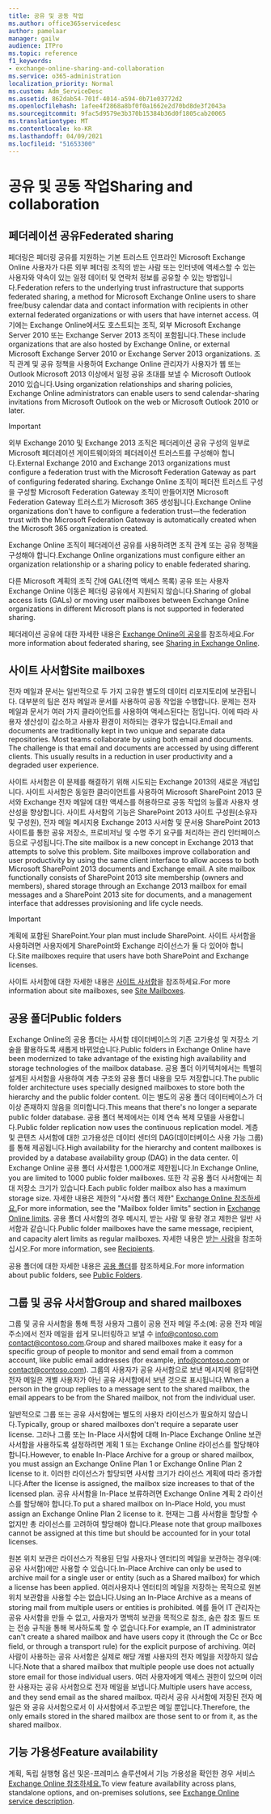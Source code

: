 ```yaml
---
title: 공유 및 공동 작업
ms.author: office365servicedesc
author: pamelaar
manager: gailw
audience: ITPro
ms.topic: reference
f1_keywords:
- exchange-online-sharing-and-collaboration
ms.service: o365-administration
localization_priority: Normal
ms.custom: Adm_ServiceDesc
ms.assetid: 862dab54-701f-4014-a594-0b71e03772d2
ms.openlocfilehash: 1afee4f2868a8bf0f0a1662e2d70bd8de3f2043a
ms.sourcegitcommit: 9fac5d9579e3b370b15384b36d0f1805cab20065
ms.translationtype: MT
ms.contentlocale: ko-KR
ms.lasthandoff: 04/09/2021
ms.locfileid: "51653300"
---
```

# <a name="sharing-and-collaboration"></a><span data-ttu-id="ee222-102">공유 및 공동 작업</span><span class="sxs-lookup"><span data-stu-id="ee222-102">Sharing and collaboration</span></span>

## <a name="federated-sharing"></a><span data-ttu-id="ee222-103">페더레이션 공유</span><span class="sxs-lookup"><span data-stu-id="ee222-103">Federated sharing</span></span>

<span data-ttu-id="ee222-104">페더링은 페더링 공유를 지원하는 기본 트러스트 인프라인 Microsoft Exchange Online 사용자가 다른 외부 페더링 조직의 받는 사람 또는 인터넷에 액세스할 수 있는 사용자와 약속이 있는 일정 데이터 및 연락처 정보를 공유할 수 있는 방법입니다.</span><span class="sxs-lookup"><span data-stu-id="ee222-104">Federation refers to the underlying trust infrastructure that supports federated sharing, a method for Microsoft Exchange Online users to share free/busy calendar data and contact information with recipients in other external federated organizations or with users that have internet access.</span></span> <span data-ttu-id="ee222-105">여기에는 Exchange Online에서도 호스트되는 조직, 외부 Microsoft Exchange Server 2010 또는 Exchange Server 2013 조직이 포함됩니다.</span><span class="sxs-lookup"><span data-stu-id="ee222-105">These include organizations that are also hosted by Exchange Online, or external Microsoft Exchange Server 2010 or Exchange Server 2013 organizations.</span></span> <span data-ttu-id="ee222-106">조직 관계 및 공유 정책을 사용하여 Exchange Online 관리자가 사용자가 웹 또는 Outlook Microsoft 2013 이상에서 일정 공유 초대를 보낼 수 Microsoft Outlook 2010 있습니다.</span><span class="sxs-lookup"><span data-stu-id="ee222-106">Using organization relationships and sharing policies, Exchange Online administrators can enable users to send calendar-sharing invitations from Microsoft Outlook on the web or Microsoft Outlook 2010 or later.</span></span>
  
> [!IMPORTANT]
>  <span data-ttu-id="ee222-107">외부 Exchange 2010 및 Exchange 2013 조직은 페더레이션 공유 구성의 일부로 Microsoft 페더레이션 게이트웨이와의 페더레이션 트러스트를 구성해야 합니다.</span><span class="sxs-lookup"><span data-stu-id="ee222-107">External Exchange 2010 and Exchange 2013 organizations must configure a federation trust with the Microsoft Federation Gateway as part of configuring federated sharing.</span></span> <span data-ttu-id="ee222-108">Exchange Online 조직이 페더전 트러스트 구성을 구성할 Microsoft Federation Gateway 조직이 만들어지면 Microsoft Federation Gateway 트러스트가 Microsoft 365 생성됩니다.</span><span class="sxs-lookup"><span data-stu-id="ee222-108">Exchange Online organizations don't have to configure a federation trust—the federation trust with the Microsoft Federation Gateway is automatically created when the Microsoft 365 organization is created.</span></span> 
>
>  <span data-ttu-id="ee222-109">Exchange Online 조직이 페더레이션 공유를 사용하려면 조직 관계 또는 공유 정책을 구성해야 합니다.</span><span class="sxs-lookup"><span data-stu-id="ee222-109">Exchange Online organizations must configure either an organization relationship or a sharing policy to enable federated sharing.</span></span> 
>
>  <span data-ttu-id="ee222-110">다른 Microsoft 계획의 조직 간에 GAL(전역 액세스 목록) 공유 또는 사용자 Exchange Online 이동은 페더링 공유에서 지원되지 않습니다.</span><span class="sxs-lookup"><span data-stu-id="ee222-110">Sharing of global access lists (GALs) or moving user mailboxes between Exchange Online organizations in different Microsoft plans is not supported in federated sharing.</span></span> 
  
<span data-ttu-id="ee222-111">페더레이션 공유에 대한 자세한 내용은 [Exchange Online의 공유](/exchange/sharing/sharing)를 참조하세요.</span><span class="sxs-lookup"><span data-stu-id="ee222-111">For more information about federated sharing, see [Sharing in Exchange Online](/exchange/sharing/sharing).</span></span>
  
## <a name="site-mailboxes"></a><span data-ttu-id="ee222-112">사이트 사서함</span><span class="sxs-lookup"><span data-stu-id="ee222-112">Site mailboxes</span></span>

<span data-ttu-id="ee222-p103">전자 메일과 문서는 일반적으로 두 가지 고유한 별도의 데이터 리포지토리에 보관됩니다. 대부분의 팀은 전자 메일과 문서를 사용하여 공동 작업을 수행합니다. 문제는 전자 메일과 문서가 여러 가지 클라이언트를 사용하여 액세스된다는 점입니다. 이에 따라 사용자 생산성이 감소하고 사용자 환경이 저하되는 경우가 많습니다.</span><span class="sxs-lookup"><span data-stu-id="ee222-p103">Email and documents are traditionally kept in two unique and separate data repositories. Most teams collaborate by using both email and documents. The challenge is that email and documents are accessed by using different clients. This usually results in a reduction in user productivity and a degraded user experience.</span></span>
  
<span data-ttu-id="ee222-p104">사이트 사서함은 이 문제를 해결하기 위해 시도되는 Exchange 2013의 새로운 개념입니다. 사이트 사서함은 동일한 클라이언트를 사용하여 Microsoft SharePoint 2013 문서와 Exchange 전자 메일에 대한 액세스를 허용하므로 공동 작업의 능률과 사용자 생산성을 향상합니다. 사이트 사서함의 기능은 SharePoint 2013 사이트 구성원(소유자 및 구성원), 전자 메일 메시지용 Exchange 2013 사서함 및 문서용 SharePoint 2013 사이트를 통한 공유 저장소, 프로비저닝 및 수명 주기 요구를 처리하는 관리 인터페이스 등으로 구성됩니다.</span><span class="sxs-lookup"><span data-stu-id="ee222-p104">The site mailbox is a new concept in Exchange 2013 that attempts to solve this problem. Site mailboxes improve collaboration and user productivity by using the same client interface to allow access to both Microsoft SharePoint 2013 documents and Exchange email. A site mailbox functionally consists of SharePoint 2013 site membership (owners and members), shared storage through an Exchange 2013 mailbox for email messages and a SharePoint 2013 site for documents, and a management interface that addresses provisioning and life cycle needs.</span></span>
  
> [!IMPORTANT]
> <span data-ttu-id="ee222-120">계획에 포함된 SharePoint.</span><span class="sxs-lookup"><span data-stu-id="ee222-120">Your plan must include SharePoint.</span></span> <span data-ttu-id="ee222-121">사이트 사서함을 사용하려면 사용자에게 SharePoint와 Exchange 라이선스가 둘 다 있어야 합니다.</span><span class="sxs-lookup"><span data-stu-id="ee222-121">Site mailboxes require that users have both SharePoint and Exchange licenses.</span></span> 
  
<span data-ttu-id="ee222-122">사이트 사서함에 대한 자세한 내용은 [사이트 사서함](/exchange/collaboration-exo/collaboration-exo)을 참조하세요.</span><span class="sxs-lookup"><span data-stu-id="ee222-122">For more information about site mailboxes, see [Site Mailboxes](/exchange/collaboration-exo/collaboration-exo).</span></span>
  
## <a name="public-folders"></a><span data-ttu-id="ee222-123">공용 폴더</span><span class="sxs-lookup"><span data-stu-id="ee222-123">Public folders</span></span>

<span data-ttu-id="ee222-124">Exchange Online의 공용 폴더는 사서함 데이터베이스의 기존 고가용성 및 저장소 기술을 활용하도록 새롭게 바뀌었습니다.</span><span class="sxs-lookup"><span data-stu-id="ee222-124">Public folders in Exchange Online have been modernized to take advantage of the existing high availability and storage technologies of the mailbox database.</span></span> <span data-ttu-id="ee222-125">공용 폴더 아키텍처에서는 특별히 설계된 사서함을 사용하여 계층 구조와 공용 폴더 내용을 모두 저장합니다.</span><span class="sxs-lookup"><span data-stu-id="ee222-125">The public folder architecture uses specially designed mailboxes to store both the hierarchy and the public folder content.</span></span> <span data-ttu-id="ee222-126">이는 별도의 공용 폴더 데이터베이스가 더 이상 존재하지 않음을 의미합니다.</span><span class="sxs-lookup"><span data-stu-id="ee222-126">This means that there's no longer a separate public folder database.</span></span> <span data-ttu-id="ee222-127">공용 폴더 복제에서는 이제 연속 복제 모델을 사용합니다.</span><span class="sxs-lookup"><span data-stu-id="ee222-127">Public folder replication now uses the continuous replication model.</span></span> <span data-ttu-id="ee222-128">계층 및 콘텐츠 사서함에 대한 고가용성은 데이터 센터의 DAG(데이터베이스 사용 가능 그룹)를 통해 제공됩니다.</span><span class="sxs-lookup"><span data-stu-id="ee222-128">High availability for the hierarchy and content mailboxes is provided by a database availability group (DAG) in the data center.</span></span> <span data-ttu-id="ee222-129">이 Exchange Online 공용 폴더 사서함은 1,000개로 제한됩니다.</span><span class="sxs-lookup"><span data-stu-id="ee222-129">In Exchange Online, you are limited to 1000 public folder mailboxes.</span></span> <span data-ttu-id="ee222-130">또한 각 공용 폴더 사서함에는 최대 저장소 크기가 있습니다.</span><span class="sxs-lookup"><span data-stu-id="ee222-130">Each public folder mailbox also has a maximum storage size.</span></span> <span data-ttu-id="ee222-131">자세한 내용은 제한의 "사서함 폴더 제한" [Exchange Online 참조하세요.](exchange-online-limits.md)</span><span class="sxs-lookup"><span data-stu-id="ee222-131">For more information, see the "Mailbox folder limits" section in [Exchange Online limits](exchange-online-limits.md).</span></span> <span data-ttu-id="ee222-132">공용 폴더 사서함의 경우 메시지, 받는 사람 및 용량 경고 제한은 일반 사서함과 같습니다.</span><span class="sxs-lookup"><span data-stu-id="ee222-132">Public folder mailboxes have the same message, recipient, and capacity alert limits as regular mailboxes.</span></span> <span data-ttu-id="ee222-133">자세한 내용은 [받는 사람](recipients.md)을 참조하십시오.</span><span class="sxs-lookup"><span data-stu-id="ee222-133">For more information, see [Recipients](recipients.md).</span></span> 
  
<span data-ttu-id="ee222-134">공용 폴더에 대한 자세한 내용은 [공용 폴더](/exchange/collaboration-exo/public-folders/public-folders)를 참조하세요.</span><span class="sxs-lookup"><span data-stu-id="ee222-134">For more information about public folders, see [Public Folders](/exchange/collaboration-exo/public-folders/public-folders).</span></span>
  
## <a name="group-and-shared-mailboxes"></a><span data-ttu-id="ee222-135">그룹 및 공유 사서함</span><span class="sxs-lookup"><span data-stu-id="ee222-135">Group and shared mailboxes</span></span>

<span data-ttu-id="ee222-136">그룹 및 공유 사서함을 통해 특정 사용자 그룹이 공용 전자 메일 주소(예: 공용 전자 메일 주소)에서 전자 메일을 쉽게 모니터링하고 보낼 수 info@contoso.com contact@contoso.com.</span><span class="sxs-lookup"><span data-stu-id="ee222-136">Group and shared mailboxes make it easy for a specific group of people to monitor and send email from a common account, like public email addresses (for example, info@contoso.com or contact@contoso.com).</span></span> <span data-ttu-id="ee222-137">그룹의 사용자가 공유 사서함으로 보낸 메시지에 응답하면 전자 메일은 개별 사용자가 아닌 공유 사서함에서 보낸 것으로 표시됩니다.</span><span class="sxs-lookup"><span data-stu-id="ee222-137">When a person in the group replies to a message sent to the shared mailbox, the email appears to be from the Shared mailbox, not from the individual user.</span></span>
  
<span data-ttu-id="ee222-138">일반적으로 그룹 또는 공유 사서함에는 별도의 사용자 라이선스가 필요하지 않습니다.</span><span class="sxs-lookup"><span data-stu-id="ee222-138">Typically, group or shared mailboxes don't require a separate user license.</span></span> <span data-ttu-id="ee222-139">그러나 그룹 또는 In-Place 사서함에 대해 In-Place Exchange Online 보관 사서함을 사용하도록 설정하려면 계획 1 또는 Exchange Online 라이선스를 할당해야 합니다.</span><span class="sxs-lookup"><span data-stu-id="ee222-139">However, to enable In-Place Archive for a group or shared mailbox, you must assign an Exchange Online Plan 1 or Exchange Online Plan 2 license to it.</span></span> <span data-ttu-id="ee222-140">이러한 라이선스가 할당되면 사서함 크기가 라이선스 계획에 따라 증가합니다.</span><span class="sxs-lookup"><span data-stu-id="ee222-140">After the license is assigned, the mailbox size increases to that of the licensed plan.</span></span> <span data-ttu-id="ee222-141">공유 사서함을 In-Place 보류하려면 Exchange Online 계획 2 라이선스를 할당해야 합니다.</span><span class="sxs-lookup"><span data-stu-id="ee222-141">To put a shared mailbox on In-Place Hold, you must assign an Exchange Online Plan 2 license to it.</span></span> <span data-ttu-id="ee222-142">현재는 그룹 사서함을 할당할 수 없지만 총 라이선스를 고려하여 할당해야 합니다.</span><span class="sxs-lookup"><span data-stu-id="ee222-142">Please note that group mailboxes cannot be assigned at this time but should be accounted for in your total licenses.</span></span>
  
<span data-ttu-id="ee222-143">원본 위치 보관은 라이선스가 적용된 단일 사용자나 엔터티의 메일을 보관하는 경우(예: 공유 사서함)에만 사용할 수 있습니다.</span><span class="sxs-lookup"><span data-stu-id="ee222-143">In-Place Archive can only be used to archive mail for a single user or entity (such as a Shared mailbox) for which a license has been applied.</span></span> <span data-ttu-id="ee222-144">여러사용자나 엔터티의 메일을 저장하는 목적으로 원본 위치 보관함을 사용할 수는 없습니다.</span><span class="sxs-lookup"><span data-stu-id="ee222-144">Using an In-Place Archive as a means of storing mail from multiple users or entities is prohibited.</span></span> <span data-ttu-id="ee222-145">예를 들어 IT 관리자는 공유 사서함을 만들 수 없고, 사용자가 명백히 보관을 목적으로 참조, 숨은 참조 필드 또는 전송 규칙을 통해 복사하도록 할 수 없습니다.</span><span class="sxs-lookup"><span data-stu-id="ee222-145">For example, an IT administrator can't create a shared mailbox and have users copy it (through the Cc or Bcc field, or through a transport rule) for the explicit purpose of archiving.</span></span> <span data-ttu-id="ee222-146">여러 사람이 사용하는 공유 사서함은 실제로 해당 개별 사용자의 전자 메일을 저장하지 않습니다.</span><span class="sxs-lookup"><span data-stu-id="ee222-146">Note that a shared mailbox that multiple people use does not actually store email for those individual users.</span></span> <span data-ttu-id="ee222-147">여러 사용자에게 액세스 권한이 있으며 이러한 사용자는 공유 사서함으로 전자 메일을 보냅니다.</span><span class="sxs-lookup"><span data-stu-id="ee222-147">Multiple users have access, and they send email as the shared mailbox.</span></span> <span data-ttu-id="ee222-148">따라서 공유 사서함에 저장된 전자 메일은 와 공유 사서함으로서 이 사서함에서 주고받은 메일 뿐입니다.</span><span class="sxs-lookup"><span data-stu-id="ee222-148">Therefore, the only emails stored in the shared mailbox are those sent to or from it, as the shared mailbox.</span></span>
  
## <a name="feature-availability"></a><span data-ttu-id="ee222-149">기능 가용성</span><span class="sxs-lookup"><span data-stu-id="ee222-149">Feature availability</span></span>

<span data-ttu-id="ee222-150">계획, 독립 실행형 옵션 및온-프레미스 솔루션에서 기능 가용성을 확인한 경우 서비스 [Exchange Online 참조하세요.](exchange-online-service-description.md)</span><span class="sxs-lookup"><span data-stu-id="ee222-150">To view feature availability across plans, standalone options, and on-premises solutions, see [Exchange Online service description](exchange-online-service-description.md).</span></span>
